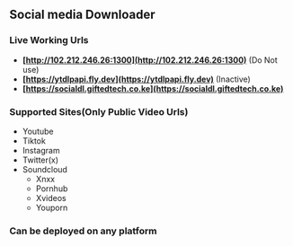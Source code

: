 ## Social media Downloader

### Live Working Urls
- **[http://102.212.246.26:1300](http://102.212.246.26:1300)** (Do Not use)
- **[https://ytdlpapi.fly.dev](https://ytdlpapi.fly.dev)** (Inactive)
- **[https://socialdl.giftedtech.co.ke](https://socialdl.giftedtech.co.ke)**

### Supported Sites(Only Public Video Urls)
- Youtube
- Tiktok
- Instagram
- Twitter(x)
- Soundcloud
  - Xnxx
  - Pornhub
  - Xvideos
  - Youporn
### Can be deployed on any platform
